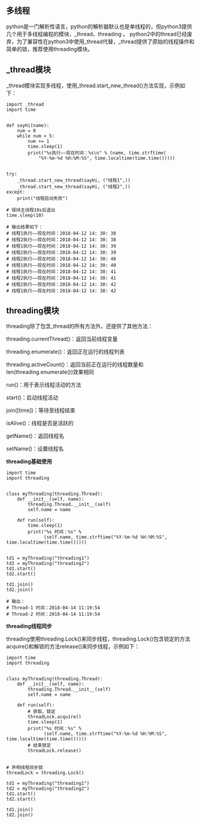 多线程
----------
python是一门解析性语言，python的解析器默认也是单线程的，但python3提供几个用于多线程编程的模块，_thread、threading
。
python2中的thread已经废弃，为了兼容性在python3中使用_thread代替，_thread提供了原始的线程操作和简单的锁，推荐使用threading模块。


## _thread模块 ##
_thread模块实现多线程，使用_thread.start_new_thread()方法实现，示例如下：
```
import _thread
import time


def sayHi(name):
    num = 0
    while num < 5:
        num += 1
        time.sleep(1)
        print("%s执行——现在时间：%s\n" % (name, time.strftime(
            "%Y-%m-%d %H:%M:%S", time.localtime(time.time()))))


try:
    _thread.start_new_thread(sayHi, ("线程1",))
    _thread.start_new_thread(sayHi, ("线程2",))
except:
    print("线程启动失败")

# 保持主线程10s后退出
time.sleep(10)

# 输出结果如下：
# 线程1执行——现在时间：2018-04-12 14: 30: 38
# 线程2执行——现在时间：2018-04-12 14: 30: 38
# 线程1执行——现在时间：2018-04-12 14: 30: 39
# 线程2执行——现在时间：2018-04-12 14: 30: 39
# 线程2执行——现在时间：2018-04-12 14: 30: 40
# 线程1执行——现在时间：2018-04-12 14: 30: 40
# 线程1执行——现在时间：2018-04-12 14: 30: 41
# 线程2执行——现在时间：2018-04-12 14: 30: 41
# 线程2执行——现在时间：2018-04-12 14: 30: 42
# 线程1执行——现在时间：2018-04-12 14: 30: 42
```

## threading模块 ##

threading除了包含_thread的所有方法外，还提供了其他方法：

threading.currentThread()：返回当前线程变量

threading.enumerate()：返回正在运行的线程列表

threading.activeCount()：返回当前正在运行的线程数量和len(threading.enumerate())效果相同

run()：用于表示线程活动的方法

start()：启动线程活动

join([time])：等待至线程结束

isAlive()：线程是否是活跃的

getName()：返回线程名

setName()：设置线程名


**threading基础使用**

```
import time
import threading


class myThreading(threading.Thread):
    def __init__(self, name):
        threading.Thread.__init__(self)
		self.name = name

    def run(self):
        time.sleep(1)
        print("%s 时间：%s" %
              (self.name, time.strftime("%Y-%m-%d %H:%M:%S", time.localtime(time.time()))))


td1 = myThreading("threading1")
td2 = myThreading("threading2")
td1.start()
td2.start()

td1.join()
td2.join()

# 输出：
# Thread-1 时间：2018-04-14 11:19:54
# Thread-2 时间：2018-04-14 11:19:54
```

**threading线程同步**

threading使用threading.Lock()来同步线程，threading.Lock()包含锁定的方法acquire()和解锁的方法release()来同步线程，示例如下：

```
import time
import threading


class myThreading(threading.Thread):
    def __init__(self, name):
        threading.Thread.__init__(self)
		self.name = name

    def run(self):
        # 获取、锁定
        threadLock.acquire()
        time.sleep(1)
        print("%s 时间：%s" %
              (self.name, time.strftime("%Y-%m-%d %H:%M:%S", time.localtime(time.time()))))
        # 结束锁定
        threadLock.release()


# 声明线程同步锁
threadLock = threading.Lock()

td1 = myThreading("threading1")
td2 = myThreading("threading2")
td1.start()
td2.start()

td1.join()
td2.join()

```






